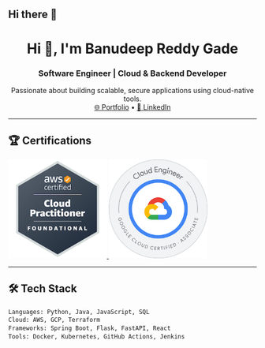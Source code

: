 ## Hi there 👋

<!--
**Banudeep/Banudeep** is a ✨ _special_ ✨ repository because its `README.md` (this file) appears on your GitHub profile.

Here are some ideas to get you started:

- 🔭 I’m currently working on ...
- 🌱 I’m currently learning ...
- 👯 I’m looking to collaborate on ...
- 🤔 I’m looking for help with ...
- 💬 Ask me about ...
- 📫 How to reach me: ...
- 😄 Pronouns: ...
- ⚡ Fun fact: ...
-->

<h1 align="center">Hi 👋, I'm Banudeep Reddy Gade</h1>
<h3 align="center">Software Engineer | Cloud & Backend Developer</h3>

<p align="center">
  Passionate about building scalable, secure applications using cloud-native tools.
  <br>
  <a href="https://banudeep.github.io/Portfolio/">🌐 Portfolio</a> • 
  <a href="https://www.linkedin.com/in/banudeep-reddy-gade-118013212/">💼 LinkedIn</a>
</p>

---

## 🏆 Certifications
<p align="left">
  <a href="https://www.credly.com/badges/cffbe700-be16-43d2-8064-feaeafb229a0/public_url">
    <img src="images/aws-ccp.png" alt="AWS Solutions Architect" height="200px" width="200px"/>
  </a>
  <a href="https://www.credly.com/badges/55cb038c-32db-43f5-a672-440b0b4da63b/public_url">
    <img src="images/gcp-ace.png" alt="AWS Cloud Practitioner" height="200px" width="200px"/>
  </a>
</p>

---

## 🛠️ Tech Stack

```bash
Languages: Python, Java, JavaScript, SQL  
Cloud: AWS, GCP, Terraform  
Frameworks: Spring Boot, Flask, FastAPI, React  
Tools: Docker, Kubernetes, GitHub Actions, Jenkins  
